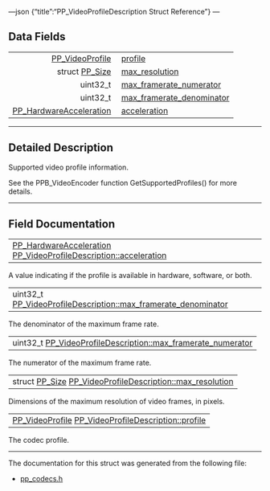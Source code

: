 —json {“title”:“PP\_VideoProfileDescription Struct Reference”} —

Data Fields
-----------

<table><tbody><tr class="odd"><td style="text-align: right;"><a href="/docs/native-client/pepper_beta/c/group___enums#ga4d50d27186f68b2de578e82162206fea" class="el">PP_VideoProfile</a> </td><td><a href="/docs/native-client/pepper_beta/c/struct_p_p___video_profile_description__0__1#a97e76f7bc9c271fdd8b8964670711f65" class="el">profile</a></td></tr><tr class="even"><td style="text-align: right;">struct <a href="/docs/native-client/pepper_beta/c/struct_p_p___size/" class="el">PP_Size</a> </td><td><a href="/docs/native-client/pepper_beta/c/struct_p_p___video_profile_description__0__1#ab3ffdab3497ff29df3d31e44c560f2f4" class="el">max_resolution</a></td></tr><tr class="odd"><td style="text-align: right;">uint32_t </td><td><a href="/docs/native-client/pepper_beta/c/struct_p_p___video_profile_description__0__1#a01c7a68c5b96c3d2cc048e35d82330dd" class="el">max_framerate_numerator</a></td></tr><tr class="even"><td style="text-align: right;">uint32_t </td><td><a href="/docs/native-client/pepper_beta/c/struct_p_p___video_profile_description__0__1#a5339510fd2f94fde1e83f81b9bd47aa8" class="el">max_framerate_denominator</a></td></tr><tr class="odd"><td style="text-align: right;"><a href="/docs/native-client/pepper_beta/c/group___enums#ga6a3fd7e22be02521243b52481afadae5" class="el">PP_HardwareAcceleration</a> </td><td><a href="/docs/native-client/pepper_beta/c/struct_p_p___video_profile_description__0__1#a4d558d8ca3c8903544cb1f12c07d2a42" class="el">acceleration</a></td></tr></tbody></table>

------------------------------------------------------------------------

<span id="details" class="anchor" style="margin: 0;"></span>

Detailed Description
--------------------

Supported video profile information.

See the PPB\_VideoEncoder function GetSupportedProfiles() for more details.

------------------------------------------------------------------------

Field Documentation
-------------------

<span id="a4d558d8ca3c8903544cb1f12c07d2a42" class="anchor" style="margin: 0;"></span>

<table><tbody><tr class="odd"><td><a href="/docs/native-client/pepper_beta/c/group___enums#ga6a3fd7e22be02521243b52481afadae5" class="el">PP_HardwareAcceleration</a> <a href="/docs/native-client/pepper_beta/c/struct_p_p___video_profile_description__0__1#a4d558d8ca3c8903544cb1f12c07d2a42" class="el">PP_VideoProfileDescription::acceleration</a></td></tr></tbody></table>

A value indicating if the profile is available in hardware, software, or both.

<span id="a5339510fd2f94fde1e83f81b9bd47aa8" class="anchor" style="margin: 0;"></span>

<table><tbody><tr class="odd"><td>uint32_t <a href="/docs/native-client/pepper_beta/c/struct_p_p___video_profile_description__0__1#a5339510fd2f94fde1e83f81b9bd47aa8" class="el">PP_VideoProfileDescription::max_framerate_denominator</a></td></tr></tbody></table>

The denominator of the maximum frame rate.

<span id="a01c7a68c5b96c3d2cc048e35d82330dd" class="anchor" style="margin: 0;"></span>

<table><tbody><tr class="odd"><td>uint32_t <a href="/docs/native-client/pepper_beta/c/struct_p_p___video_profile_description__0__1#a01c7a68c5b96c3d2cc048e35d82330dd" class="el">PP_VideoProfileDescription::max_framerate_numerator</a></td></tr></tbody></table>

The numerator of the maximum frame rate.

<span id="ab3ffdab3497ff29df3d31e44c560f2f4" class="anchor" style="margin: 0;"></span>

<table><tbody><tr class="odd"><td>struct <a href="/docs/native-client/pepper_beta/c/struct_p_p___size/" class="el">PP_Size</a> <a href="/docs/native-client/pepper_beta/c/struct_p_p___video_profile_description__0__1#ab3ffdab3497ff29df3d31e44c560f2f4" class="el">PP_VideoProfileDescription::max_resolution</a></td></tr></tbody></table>

Dimensions of the maximum resolution of video frames, in pixels.

<span id="a97e76f7bc9c271fdd8b8964670711f65" class="anchor" style="margin: 0;"></span>

<table><tbody><tr class="odd"><td><a href="/docs/native-client/pepper_beta/c/group___enums#ga4d50d27186f68b2de578e82162206fea" class="el">PP_VideoProfile</a> <a href="/docs/native-client/pepper_beta/c/struct_p_p___video_profile_description__0__1#a97e76f7bc9c271fdd8b8964670711f65" class="el">PP_VideoProfileDescription::profile</a></td></tr></tbody></table>

The codec profile.

------------------------------------------------------------------------

The documentation for this struct was generated from the following file:

-   <a href="/docs/native-client/pepper_beta/c/pp__codecs_8h/" class="el">pp_codecs.h</a>
